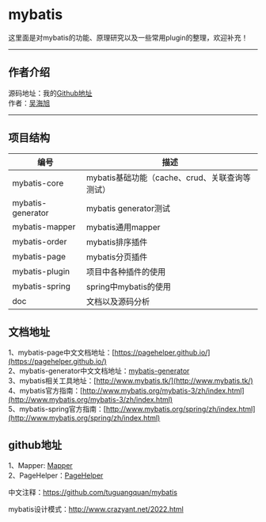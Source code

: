 # mybatis
这里面是对mybatis的功能、原理研究以及一些常用plugin的整理，欢迎补充！

---

## 作者介绍
源码地址：我的[Github地址](https://github.com/benjaminwhx)  
作者：[吴海旭](http://benjaminwhx.com)


---

## 项目结构

| 编号 | 描述 |
|--------|--------|
|mybatis-core |mybatis基础功能（cache、crud、关联查询等测试） |
|mybatis-generator |mybatis generator测试 |
|mybatis-mapper |mybatis通用mapper |
|mybatis-order |mybatis排序插件 |
|mybatis-page |mybatis分页插件 |
|mybatis-plugin |项目中各种插件的使用 |
|mybatis-spring |spring中mybatis的使用 |
|doc |文档以及源码分析 |

## 文档地址

1、mybatis-page中文文档地址：[https://pagehelper.github.io/](https://pagehelper.github.io/)  
2、mybatis-generator中文文档地址：[mybatis-generator](http://mbg.cndocs.tk/index.html)  
3、mybatis相关工具地址：[http://www.mybatis.tk/](http://www.mybatis.tk/)  
4、mybatis官方指南：[http://www.mybatis.org/mybatis-3/zh/index.html](http://www.mybatis.org/mybatis-3/zh/index.html)  
5、mybatis-spring官方指南：[http://www.mybatis.org/spring/zh/index.html](http://www.mybatis.org/spring/zh/index.html)  

## github地址

1、Mapper: [Mapper](https://github.com/abel533/Mapper)  
2、PageHelper：[PageHelper](https://github.com/pagehelper/Mybatis-PageHelper)  

中文注释：https://github.com/tuguangquan/mybatis

mybatis设计模式：http://www.crazyant.net/2022.html
